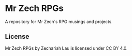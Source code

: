 # Mr Zech RPGs
A repository for Mr Zech's RPG musings and projects.

## License
Mr Zech RPGs by Zechariah Lau is licensed under CC BY 4.0.
